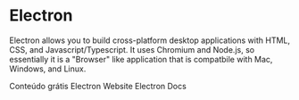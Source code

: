 # Electron

Electron allows you to build cross-platform desktop applications with HTML, CSS, and Javascript/Typescript. It uses Chromium and Node.js, so essentially it is a "Browser" like application that is compatbile with Mac, Windows, and Linux.

<ResourceGroupTitle>Conteúdo grátis</ResourceGroupTitle>
<BadgeLink colorScheme='blue' badgeText='Site oficial' href='https://www.electronjs.org/'>Electron Website</BadgeLink>
<BadgeLink colorScheme='blue' badgeText='Docs' href='https://www.electronjs.org/docs/latest/'>Electron Docs</BadgeLink>
